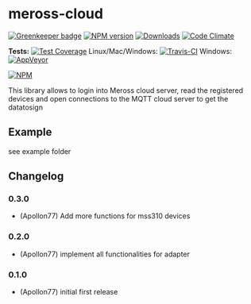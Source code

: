 # meross-cloud

[![Greenkeeper badge](https://badges.greenkeeper.io/Apollon77/meross-cloud.svg)](https://greenkeeper.io/)
[![NPM version](http://img.shields.io/npm/v/meross-cloud.svg)](https://www.npmjs.com/package/meross-cloud)
[![Downloads](https://img.shields.io/npm/dm/meross-cloud.svg)](https://www.npmjs.com/package/meross-cloud)
[![Code Climate](https://codeclimate.com/github/Apollon77/meross-cloud/badges/gpa.svg)](https://codeclimate.com/github/Apollon77/meross-cloud)

**Tests:**
[![Test Coverage](https://codeclimate.com/github/Apollon77/meross-cloud/badges/coverage.svg)](https://codeclimate.com/github/Apollon77/meross-cloud/coverage)
Linux/Mac/Windows:
[![Travis-CI](http://img.shields.io/travis/Apollon77/meross-cloud/master.svg)](https://travis-ci.org/Apollon77/meross-cloud)
Windows: [![AppVeyor](https://ci.appveyor.com/api/projects/status/github/Apollon77/meross-cloud?branch=master&svg=true)](https://ci.appveyor.com/project/Apollon77/meross-cloud/)

[![NPM](https://nodei.co/npm/meross-cloud.png?downloads=true)](https://nodei.co/npm/meross-cloud/)

This library allows to login into Meross cloud server, read the registered devices and open connections to the MQTT cloud server to get the datatosign

## Example

see example folder

## Changelog

### 0.3.0
* (Apollon77) Add more functions for mss310 devices

### 0.2.0
* (Apollon77) implement all functionalities for adapter

### 0.1.0
* (Apollon77) initial first release
